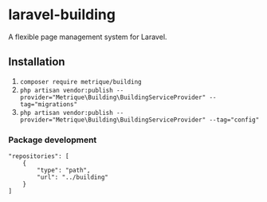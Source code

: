 # laravel-building

A flexible page management system for Laravel.

## Installation

1. `composer require metrique/building`
2. `php artisan vendor:publish --provider="Metrique\Building\BuildingServiceProvider" --tag="migrations"`
3. `php artisan vendor:publish --provider="Metrique\Building\BuildingServiceProvider" --tag="config"`

### Package development

```
"repositories": [
    {
        "type": "path",
        "url": "../building"
    }
]
```
